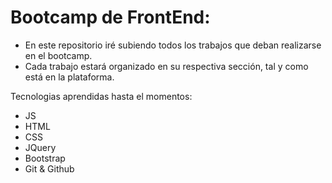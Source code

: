 # Bootcamp de FrontEnd:

* En este repositorio iré subiendo todos los trabajos que deban realizarse en el bootcamp.
* Cada trabajo estará organizado en su respectiva sección, tal y como está en la plataforma.

Tecnologias aprendidas hasta el momentos:

* JS
* HTML 
* CSS 
* JQuery 
* Bootstrap 
* Git & Github

